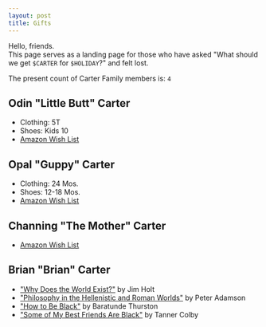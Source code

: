 ```yaml
---
layout: post
title: Gifts
---
```

Hello, friends.  
This page serves as a landing page for those who have asked "What should we get `$CARTER` for `$HOLIDAY`?" and felt lost.  
  
The present count of Carter Family members is: `4`

## Odin "Little Butt" Carter
* Clothing: 5T
* Shoes: Kids 10
* [Amazon Wish List](https://www.amazon.com/gp/registry/wishlist/22AKZ8WZW0CBO)

## Opal "Guppy" Carter
* Clothing: 24 Mos.
* Shoes: 12-18 Mos.
* [Amazon Wish List](https://www.amazon.com/gp/registry/wishlist/2LT2PRS685OH4)

## Channing "The Mother" Carter
* [Amazon Wish List](https://www.amazon.com/gp/registry/wishlist/29HJ5MSPMB18B)

## Brian "Brian" Carter
* ["Why Does the World Exist?"](http://www.powells.com/biblio/1-9780871403599-29) by Jim Holt
* ["Philosophy in the Hellenistic and Roman Worlds"](http://www.powells.com/biblio/62-9780198728023-1) by Peter Adamson
* ["How to Be Black"](http://www.powells.com/biblio/74-9780062003225-0) by Baratunde Thurston
* ["Some of My Best Friends Are Black"](http://www.powells.com/biblio/62-9780143123637-0) by Tanner Colby
